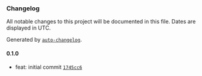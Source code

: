 ### Changelog

All notable changes to this project will be documented in this file. Dates are displayed in UTC.

Generated by [`auto-changelog`](https://github.com/CookPete/auto-changelog).

#### 0.1.0

- feat: initial commit [`1745cc6`](https://github.com/h-enk/hyas-themes-starter-bootstrap/commit/1745cc6dc99e08fb899a2a5dfbfb7bf74035db79)
